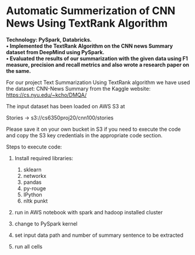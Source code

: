 # Automatic Summerization of CNN News Using TextRank Algorithm
			

**Technology: PySpark, Databricks.<br>
• Implemented the TextRank Algorithm on the CNN news Summary dataset from DeepMind using PySpark.<br> 
• Evaluated the results of our summarization with the given data using F1 measure, precision and recall metrics and also wrote a research paper on the same.<br>**

For our project Text Summarization Using TextRank algorithm we have used the dataset: CNN-News Summary from the Kaggle website: https://cs.nyu.edu/~kcho/DMQA/

The input dataset has been loaded on AWS S3 at 

Stories 	-> s3://cs6350proj20/cnn100/stories


Please save it on your own bucket in S3 if you need to execute the code and copy the S3 key credentials in the appropriate code section.  

Steps to execute code:
1. Install required libraries:
	1. sklearn
	2. networkx
	3. pandas
	4. py-rouge
	5. IPython
	6. nltk punkt

2. run in AWS notebook with spark and hadoop installed cluster


3. change to PySpark kernel


4. set input data path and number of summary sentence to be extracted


5. run all cells 


	




